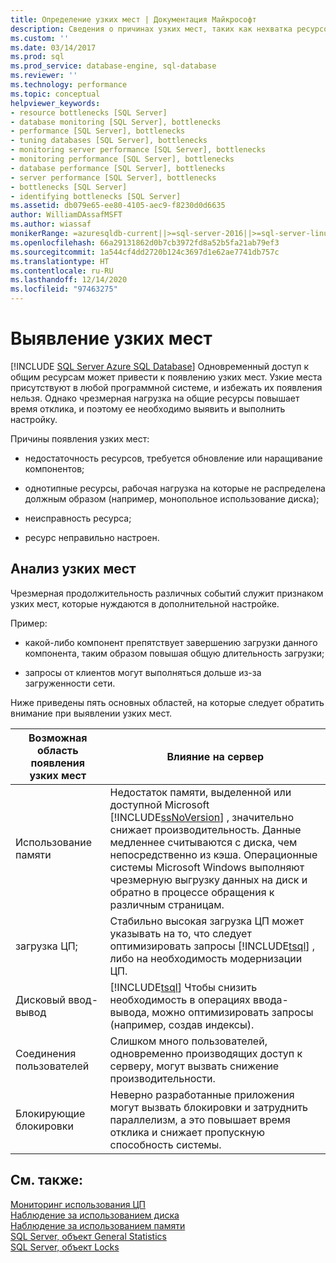 ```yaml
---
title: Определение узких мест | Документация Майкрософт
description: Сведения о причинах узких мест, таких как нехватка ресурсов и неправильно настроенные ресурсы в SQL Server.
ms.custom: ''
ms.date: 03/14/2017
ms.prod: sql
ms.prod_service: database-engine, sql-database
ms.reviewer: ''
ms.technology: performance
ms.topic: conceptual
helpviewer_keywords:
- resource bottlenecks [SQL Server]
- database monitoring [SQL Server], bottlenecks
- performance [SQL Server], bottlenecks
- tuning databases [SQL Server], bottlenecks
- monitoring server performance [SQL Server], bottlenecks
- monitoring performance [SQL Server], bottlenecks
- database performance [SQL Server], bottlenecks
- server performance [SQL Server], bottlenecks
- bottlenecks [SQL Server]
- identifying bottlenecks [SQL Server]
ms.assetid: db079e65-ee80-4105-aec9-f8230d0d6635
author: WilliamDAssafMSFT
ms.author: wiassaf
monikerRange: =azuresqldb-current||>=sql-server-2016||>=sql-server-linux-2017||=azuresqldb-mi-current
ms.openlocfilehash: 66a29131862d0b7cb3972fd8a52b5fa21ab79ef3
ms.sourcegitcommit: 1a544cf4dd2720b124c3697d1e62ae7741db757c
ms.translationtype: HT
ms.contentlocale: ru-RU
ms.lasthandoff: 12/14/2020
ms.locfileid: "97463275"
---
```

# <a name="identify-bottlenecks"></a>Выявление узких мест
[!INCLUDE [SQL Server Azure SQL Database](../../includes/applies-to-version/sql-asdb.md)]
  Одновременный доступ к общим ресурсам может привести к появлению узких мест. Узкие места присутствуют в любой программной системе, и избежать их появления нельзя. Однако чрезмерная нагрузка на общие ресурсы повышает время отклика, и поэтому ее необходимо выявить и выполнить настройку.  
  
 Причины появления узких мест:  
  
-   недостаточность ресурсов, требуется обновление или наращивание компонентов;  
  
-   однотипные ресурсы, рабочая нагрузка на которые не распределена должным образом (например, монопольное использование диска);  
  
-   неисправность ресурса;  
  
-   ресурс неправильно настроен.  
  
## <a name="analyzing-bottlenecks"></a>Анализ узких мест  
 Чрезмерная продолжительность различных событий служит признаком узких мест, которые нуждаются в дополнительной настройке.  
  
 Пример:  
  
-   какой-либо компонент препятствует завершению загрузки данного компонента, таким образом повышая общую длительность загрузки;  
  
-   запросы от клиентов могут выполняться дольше из-за загруженности сети.  
  
 Ниже приведены пять основных областей, на которые следует обратить внимание при выявлении узких мест.  
  
|Возможная область появления узких мест|Влияние на сервер|  
|------------------------------|---------------------------|  
|Использование памяти|Недостаток памяти, выделенной или доступной Microsoft [!INCLUDE[ssNoVersion](../../includes/ssnoversion-md.md)] , значительно снижает производительность. Данные медленнее считываются с диска, чем непосредственно из кэша. Операционные системы Microsoft Windows выполняют чрезмерную выгрузку данных на диск и обратно в процессе обращения к различным страницам.|  
|загрузка ЦП;|Стабильно высокая загрузка ЦП может указывать на то, что следует оптимизировать запросы [!INCLUDE[tsql](../../includes/tsql-md.md)] , либо на необходимость модернизации ЦП.|  
|Дисковый ввод-вывод|[!INCLUDE[tsql](../../includes/tsql-md.md)] Чтобы снизить необходимость в операциях ввода-вывода, можно оптимизировать запросы (например, создав индексы).|  
|Соединения пользователей|Слишком много пользователей, одновременно производящих доступ к серверу, могут вызвать снижение производительности.|  
|Блокирующие блокировки|Неверно разработанные приложения могут вызвать блокировки и затруднить параллелизм, а это повышает время отклика и снижает пропускную способность системы.|  
  
## <a name="see-also"></a>См. также:  
 [Мониторинг использования ЦП](../../relational-databases/performance-monitor/monitor-cpu-usage.md)   
 [Наблюдение за использованием диска](../../relational-databases/performance-monitor/monitor-disk-usage.md)   
 [Наблюдение за использованием памяти](../../relational-databases/performance-monitor/monitor-memory-usage.md)   
 [SQL Server, объект General Statistics](../../relational-databases/performance-monitor/sql-server-general-statistics-object.md)   
 [SQL Server, объект Locks](../../relational-databases/performance-monitor/sql-server-locks-object.md)  
  
  
